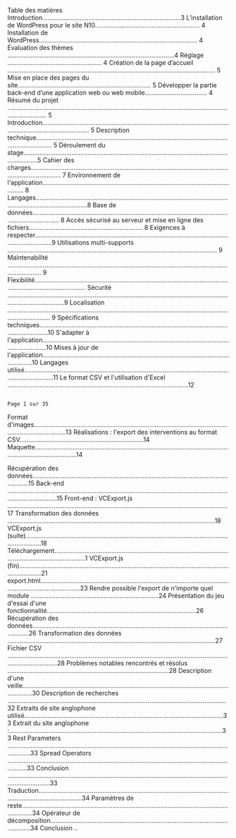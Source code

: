 Table des matières Introduction..............................................................................3
L’installation de WordPress pour le site N10........................................................... 4 
Installation de WordPress......................................................................................... 4 
Évaluation des thèmes ..............................................................................................4 
Réglage ..................................................... 4
 Création de la page d’accueil ..................................................................................................................... 5 
Mise en place des pages du site........................................................................... 5
Développer la partie back-end d’une application web ou web mobile................................... 4 
Résumé du projet .................................................................................................................................................. 5 Introduction.......................................................................................................................................................
 5 Description technique..................................................................................................................................... 5 Déroulement du stage....................................................................................................................................5 Cahier des charges............................................................................................................................................. 7 Environnement de l'application.................................................................................................................. 8 Langages.........................................................................................................................................................8 Base de données........................................................................................................................................... 8 Accès sécurisé au serveur et mise en ligne des fichiers................................................................ 8 
Exigences à respecter......................................................................................................................................9 Utilisations multi-supports ...................................................................................................................... 9 Maintenabilité ............................................................................................................................................... 9 Flexibilité.........................................................................................................................................................  Sécurité ............................................................................................................................................................9 Localisation .................................................................................................................................................... 9 Spécifications techniques.................................................................................................................................10
 S'adapter à l'application...............................................................................................................................10 Mises à jour de l'application.......................................................................................................................10 Langages utilisé.............................................................................................................................................11 Le format CSV et l'utilisation d'Excel ......................................................................................................12 


                                                                                                                                                                      Page 1 sur 35


Format d'images..............................................................................................................................................13 Réalisations : l'export des interventions au format CSV......................................................................14 Maquette....................................................................................................................................................14

                                                                                                                                                    
Récupération des données..........................................................................................................................15 Back-end ........................................................................................................................................................15
 Front-end : VCExport.js ............................................................................................................................17 Transformation des données .....................................................................................................................18 VCExport.js (suite).....................................................................................................................................18 Téléchargement..............................................................................................................................................1 VCExport.js (fin).........................................................................................................................................21 export.html...................................................................................................................................................23 Rendre possible l'export de n'importe quel module ........................................................................24 Présentation du jeu d'essai d'une fonctionnalité....................................................................................26 Récupération des données..........................................................................................................................26 Transformation des données .....................................................................................................................27 Fichier CSV ........................................................................................................................................................28 Problèmes notables rencontrés et résolus ...........................................................................................28 Description d'une veille..................................................................................................................................30
 Description de recherches ...........................................................................................................................32 Extraits de site anglophone utilisé................................................................................................................33 Extrait du site anglophone :........................................................................................................................33 Rest Parameters .........................................................................................................................................33 Spread Operators .......................................................................................................................................33 Conclusion ....................................................................................................................................................33 Traduction.....................................................................................................................................................34 Paramètres de reste..................................................................................................................................34 Opérateur de décomposition.................................................................................................................34 Conclusion ..
